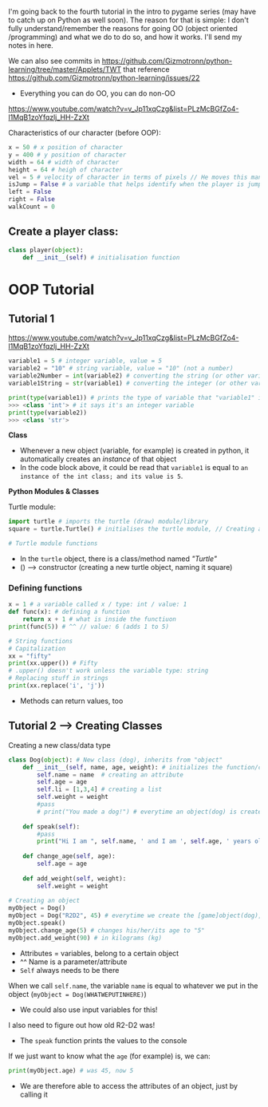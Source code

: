 I'm going back to the fourth tutorial in the intro to pygame series (may have to catch up on Python as well soon). The reason for that is simple: I don't fully understand/remember the reasons for going OO (object oriented /programming) and what we do to do so, and how it works. I'll send my notes in here.

We can also see commits in https://github.com/Gizmotronn/python-learning/tree/master/Applets/TWT that reference https://github.com/Gizmotronn/python-learning/issues/22

* Everything you can do OO, you can do non-OO

https://www.youtube.com/watch?v=v_Jp11xqCzg&list=PLzMcBGfZo4-l1MqB1zoYfqzlj_HH-ZzXt

Characteristics of our character (before OOP):

```python
x = 50 # x position of character
y = 400 # y position of character
width = 64 # width of character
height = 64 # heigh of character
vel = 5 # velocity of character in terms of pixels // He moves this many pixels per "step" or frame/
isJump = False # a variable that helps identify when the player is jumping; / this helps with doublejump (prevention), as well as other things
left = False
right = False 
walkCount = 0
```

## Create a player class:

```python
class player(object):
    def __init__(self) # initialisation function
```



# OOP Tutorial

## Tutorial 1

https://www.youtube.com/watch?v=v_Jp11xqCzg&list=PLzMcBGfZo4-l1MqB1zoYfqzlj_HH-ZzXt

```python
variable1 = 5 # integer variable, value = 5
variable2 = "10" # string variable, value = "10" (not a number)
variable2Number = int(variable2) # converting the string (or other variable type) to an integer
variable1String = str(variable1) # converting the integer (or other variable type) to a string

print(type(variable1)) # prints the type of variable that "variable1" is
>>> <class 'int'> # it says it's an integer variable
print(type(variable2))
>>> <class 'str'>
```

**Class**

* Whenever a new object (variable, for example) is created in python, it automatically creates an *instance* of that object
* In the code block above, it could be read that `variable1` is equal to `an instance of the int class; and its value is 5`.  

**Python Modules & Classes**

Turtle module:

```python
import turtle # imports the turtle (draw) module/library
square = turtle.Turtle() # initialises the turtle module, // Creating a new instance of the turtle object

# Turtle module functions
```

* In the `turtle` object, there is a class/method named *"Turtle"* 
* () --> constructor (creating a new turtle object, naming it square)

### Defining functions

```python
x = 1 # a variable called x / type: int / value: 1
def func(x): # defining a function
    return x + 1 # what is inside the functiuon
print(func(5)) # ^^ // value: 6 (adds 1 to 5)

# String functions
# Capitalization
xx = "fifty"
print(xx.upper()) # Fifty
# .upper() doesn't work unless the variable type: string 
# Replacing stuff in strings
print(xx.replace('i', 'j'))
```

* Methods can return values, too



## Tutorial 2 --> Creating Classes

Creating a new class/data type

```python
class Dog(object): # New class (dog), inherits from "object"
    def __init__(self, name, age, weight): # initializes the function/class / def = method /(things you call in the class)
		self.name = name  # creating an attribute
        self.age = age
        self.li = [1,3,4] # creating a list
        self.weight = weight
        #pass
        # print("You made a dog!") # everytime an object(dog) is created, this is printed (initialized)
    
    def speak(self):
        #pass
        print("Hi I am ", self.name, ' and I am ', self.age, ' years old.')
        
    def change_age(self, age):
        self.age = age
      
    def add_weight(self, weight):
        self.weight = weight
    
# Creating an object
myObject = Dog()
myObject = Dog("R2D2", 45) # everytime we create the [game]object(dog), we have to give it a name ^^
myObject.speak() 
myObject.change_age(5) # changes his/her/its age to "5"
myObject.add_weight(90) # in kilograms (kg)
```

* Attributes = variables, belong to a certain object
* ^^ Name is a parameter/attribute  
* `Self` always needs to be there

When we call `self.name`, the variable `name` is equal to whatever we put in the object (`myObject = Dog(WHATWEPUTINHERE)`)

* We could also use input variables for this!

I also need to figure out how old R2-D2 was!

* The `speak` function prints the values to the console



If we just want to know what the `age` (for example) is, we can:

```python
print(myObject.age) # was 45, now 5
```

* We are therefore able to access the attributes of an object, just by calling it